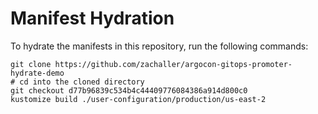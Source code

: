# Manifest Hydration

To hydrate the manifests in this repository, run the following commands:

```shell
git clone https://github.com/zachaller/argocon-gitops-promoter-hydrate-demo
# cd into the cloned directory
git checkout d77b96839c534b4c44409776084386a914d800c0
kustomize build ./user-configuration/production/us-east-2
```

